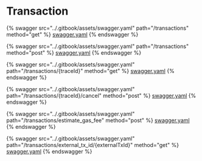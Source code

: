 # Transaction

{% swagger src="../.gitbook/assets/swagger.yaml" path="/transactions" method="get" %}
[swagger.yaml](../.gitbook/assets/swagger.yaml)
{% endswagger %}

{% swagger src="../.gitbook/assets/swagger.yaml" path="/transactions" method="post" %}
[swagger.yaml](../.gitbook/assets/swagger.yaml)
{% endswagger %}

{% swagger src="../.gitbook/assets/swagger.yaml" path="/transactions/{traceId}" method="get" %}
[swagger.yaml](../.gitbook/assets/swagger.yaml)
{% endswagger %}

{% swagger src="../.gitbook/assets/swagger.yaml" path="/transactions/{traceId}/cancel" method="post" %}
[swagger.yaml](../.gitbook/assets/swagger.yaml)
{% endswagger %}

{% swagger src="../.gitbook/assets/swagger.yaml" path="/transactions/estimate_gas_fee" method="post" %}
[swagger.yaml](../.gitbook/assets/swagger.yaml)
{% endswagger %}

{% swagger src="../.gitbook/assets/swagger.yaml" path="/transactions/external_tx_id/{externalTxId}" method="get" %}
[swagger.yaml](../.gitbook/assets/swagger.yaml)
{% endswagger %}
